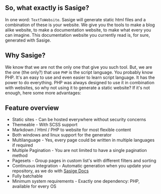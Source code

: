 ## So, what exactly is Sasige?
In one word: `TextToWebsite`. Sasige will generate static html files and a combination of these is your website. We give you the tools to make a blog alike website, to make a documentation website, to make what every you can imagine. This documentation website you currently read is, for sure, generated with Sasige.

## Why Sasige?
We know that we are not the only one that give you such tool. But, we are the one (the only?) that use `PHP` is the script language. You probably know PHP. It's an easy to use and even easier to learn script language. It has the power to do everything. PHP was always designed to use it in combination with websites, so why not using it to generate a static website? If it's not enough, here some more advantages:

## Feature overview
* Static sites - Can be hosted everywhere without security concerns
* Themeable - With SCSS support
* Markdown / Html / PHP to website for most flexible content
* Both windows and linux support for the generator
* Multilanguage - Yes, every page could be written in multiple languages if required
* Multiple Pagination - You are not limited to have a single pagination method
* Pagesets - Group pages in custom list's with different filters and sorting
* Continuous integration - Automatic generation when you update your repository, as we do with [Sasige Docs](https://travis-ci.org/brainfoolong/sasige-docs)
* Fully batchable
* Minimum system requirements - Exactly one dependency: PHP, available for every OS
